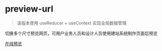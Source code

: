 # preview-url
> 该版本使用 useReducer + useContext 实现全局数据管理

切换多个尺寸预览网页，可用户业务人员和设计人员使用建站系统制作页面后预览   

[在线预览](https://lilililee.github.io/preview-url/build/index.html)
